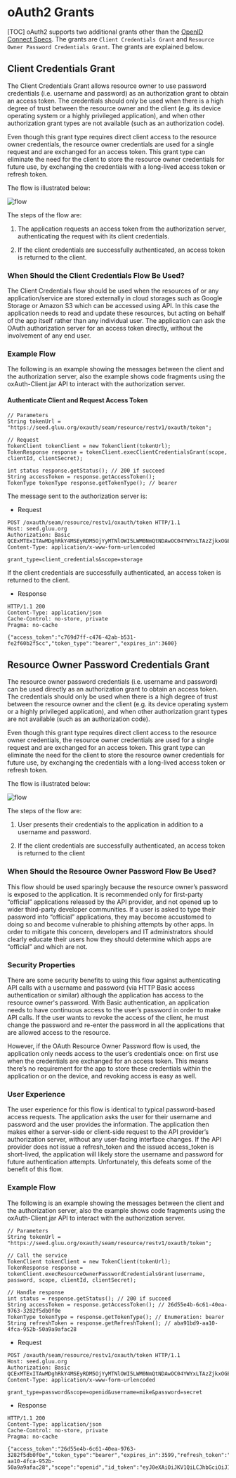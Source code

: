 # oAuth2 Grants
[TOC]
oAuth2 supports two additional grants other than the [OpenID Connect
Specs](http://openid.net/developers/specs/). The grants are `Client
Credentials Grant` and `Resource Owner Password Credentials Grant`. The
grants are explained below.

## Client Credentials Grant

The Client Credentials Grant allows resource owner to use password
credentials (i.e. username and password) as an authorization grant to
obtain an access token. The credentials should only be used when there
is a high degree of trust between the resource owner and the client
(e.g. its device operating system or a highly privileged application),
and when other authorization grant types are not available (such as an
authorization code).

Even though this grant type requires direct client access to the
resource owner credentials, the resource owner credentials are used for
a single request and are exchanged for an access token. This grant type
can eliminate the need for the client to store the resource owner
credentials for future use, by exchanging the credentials with a
long-lived access token or refresh token.

The flow is illustrated below:

![flow](https://raw.githubusercontent.com/GluuFederation/docs/master/sources/img/openid_connect/client_credentials_grant.png)

The steps of the flow are:

1. The application requests an access token from the authorization server, authenticating the request with its client credentials.

2. If the client credentials are successfully authenticated, an access token is returned to the client.

### When Should the Client Credentials Flow Be Used?

The Client Credentials flow should be used when the resources of or any
application/service are stored externally in cloud storages such as
Google Storage or Amazon S3 which can be accessed using API. In this
case the application needs to read and update these resources, but
acting on behalf of the app itself rather than any individual user.
The application can ask the OAuth authorization server for an access
token directly, without the involvement of any end user.

### Example Flow

The following is an example showing the messages between the client and
the authorization server, also the example shows code fragments using
the oxAuth-Client.jar API to interact with the authorization server.

#### Authenticate Client and Request Access Token

```
// Parameters
String tokenUrl = "https://seed.gluu.org/oxauth/seam/resource/restv1/oxauth/token";
 
// Request
TokenClient tokenClient = new TokenClient(tokenUrl);
TokenResponse response = tokenClient.execClientCredentialsGrant(scope, clientId, clientSecret);
 
int status response.getStatus(); // 200 if succeed
String accessToken = response.getAccessToken();
TokenType tokenType response.getTokenType(); // bearer
```

The message sent to the authorization server is:

* Request

```
POST /oxauth/seam/resource/restv1/oxauth/token HTTP/1.1
Host: seed.gluu.org
Authorization: Basic QCExMTExITAwMDghRkY4MSEyRDM5OjYyMTNlOWI5LWM0NmQtNDAwOC04YWYxLTAzZjkxOGE4YWRlNA==
Content-Type: application/x-www-form-urlencoded

grant_type=client_credentials&scope=storage
```

If the client credentials are successfully authenticated, an access token is returned to the client.

* Response

```
HTTP/1.1 200
Content-Type: application/json
Cache-Control: no-store, private
Pragma: no-cache

{"access_token":"c769d7ff-c476-42ab-b531-fe2f60b2f5cc","token_type":"bearer","expires_in":3600}
```

## Resource Owner Password Credentials Grant

The resource owner password credentials (i.e. username and password) can
be used directly as an authorization grant to obtain an access token.
The credentials should only be used when there is a high degree of trust
between the resource owner and the client (e.g. its device operating
system or a highly privileged application), and when other authorization
grant types are not available (such as an authorization code).

Even though this grant type requires direct client access to the
resource owner credentials, the resource owner credentials are used for
a single request and are exchanged for an access token. This grant type
can eliminate the need for the client to store the resource owner
credentials for future use, by exchanging the credentials with a
long-lived access token or refresh token.

The flow is illustrated below:

![flow](https://raw.githubusercontent.com/GluuFederation/docs/master/sources/img/openid_connect/resource_owner_password_credentials_flow.png)

The steps of the flow are:

1. User presents their credentials to the application in addition to a username and password.

2. If the client credentials are successfully authenticated, an access token is returned to the client

### When Should the Resource Owner Password Flow Be Used?

This flow should be used sparingly because the resource owner’s password
is exposed to the application. It is recommended only for first-party
“official” applications released by the API provider, and not opened up
to wider third-party developer communities. If a user is asked to type
their password into “official” applications, they may become accustomed
to doing so and become vulnerable to phishing attempts by other apps. In
order to mitigate this concern, developers and IT administrators should
clearly educate their users how they should determine which apps are
“official” and which are not.

### Security Properties

There are some security benefits to using this flow against
authenticating API calls with a username and password (via HTTP Basic
access authentication or similar) although the application has access to
the resource owner's password. With Basic authentication, an application
needs to have continuous access to the user’s password in order to make
API calls. If the user wants to revoke the access of the client, he must
change the password and re-enter the password in all the applications
that are allowed access to the resource.

However, if the OAuth Resource Owner Password flow is used, the
application only needs access to the user’s credentials once: on first
use when the credentials are exchanged for an access token. This means
there’s no requirement for the app to store these credentials within the
application or on the device, and revoking access is easy as well.

### User Experience

The user experience for this flow is identical to typical password-based
access requests. The application asks the user for their username and
password and the user provides the information. The application then
makes either a server-side or client-side request to the API provider’s
authorization server, without any user-facing interface changes. If the
API provider does not issue a refresh_token and the issued access_token
is short-lived, the application will likely store the username and
password for future authentication attempts. Unfortunately, this defeats
some of the benefit of this flow.

### Example Flow

The following is an example showing the messages between the client and
the authorization server, also the example shows code fragments using
the oxAuth-Client.jar API to interact with the authorization server.

```
// Parameters
String tokenUrl = "https://seed.gluu.org/oxauth/seam/resource/restv1/oxauth/token";
 
// Call the service
TokenClient tokenClient = new TokenClient(tokenUrl);
TokenResponse response = tokenClient.execResourceOwnerPasswordCredentialsGrant(username, password, scope, clientId, clientSecret);
 
// Handle response
int status = response.getStatus(); // 200 if succeed
String accessToken = response.getAccessToken(); // 26d55e4b-6c61-40ea-9763-3282f5db0f0e
TokenType tokenType = response.getTokenType(); // Enumeration: bearer
String refreshToken = response.getRefreshToken(); // aba91bd9-aa10-4fca-952b-50a9a9afac28
```

* Request

```
POST /oxauth/seam/resource/restv1/oxauth/token HTTP/1.1
Host: seed.gluu.org
Authorization: Basic QCExMTExITAwMDghRkY4MSEyRDM5OjYyMTNlOWI5LWM0NmQtNDAwOC04YWYxLTAzZjkxOGE4YWRlNA==
Content-Type: application/x-www-form-urlencoded

grant_type=password&scope=openid&username=mike&password=secret
```

* Response

```
HTTP/1.1 200
Content-Type: application/json
Cache-Control: no-store, private
Pragma: no-cache

{"access_token":"26d55e4b-6c61-40ea-9763-3282f5db0f0e","token_type":"bearer","expires_in":3599,"refresh_token":"aba91bd9-aa10-4fca-952b-50a9a9afac28","scope":"openid","id_token":"eyJ0eXAiOiJKV1QiLCJhbGciOiJIUzI1NiJ9.eyJpc3MiOiJodHRwczpcL1wvc2VlZC5nbHV1Lm9yZyIsInVzZXJfaWQiOiJtaWtlIiwiYXVkIjoiQCExMTExITAwMDghRkY4MSEyRDM5IiwiZXhwIjoxMzM5MTk2ODgxMzAzLCJveEludW0iOiJAITExMTEhMDAwMCFENEU3Iiwib3hWYWxpZGF0aW9uVVJJIjoiaHR0cHM6XC9cL3NlZWQuZ2x1dS5vcmdcL294YXV0aFwvc2VhbVwvcmVzb3VyY2VcL3Jlc3R2MVwvb3hhdXRoXC9jaGVja19zZXNzaW9uIiwib3hPcGVuSURDb25uZWN0VmVyc2lvbiI6Im9wZW5pZGNvbm5lY3QtMS4wIn0.SzWfJsmlz62qTRw1lEJZ8PygY9eRupgmsbXLCQwPVDQ"}
```

